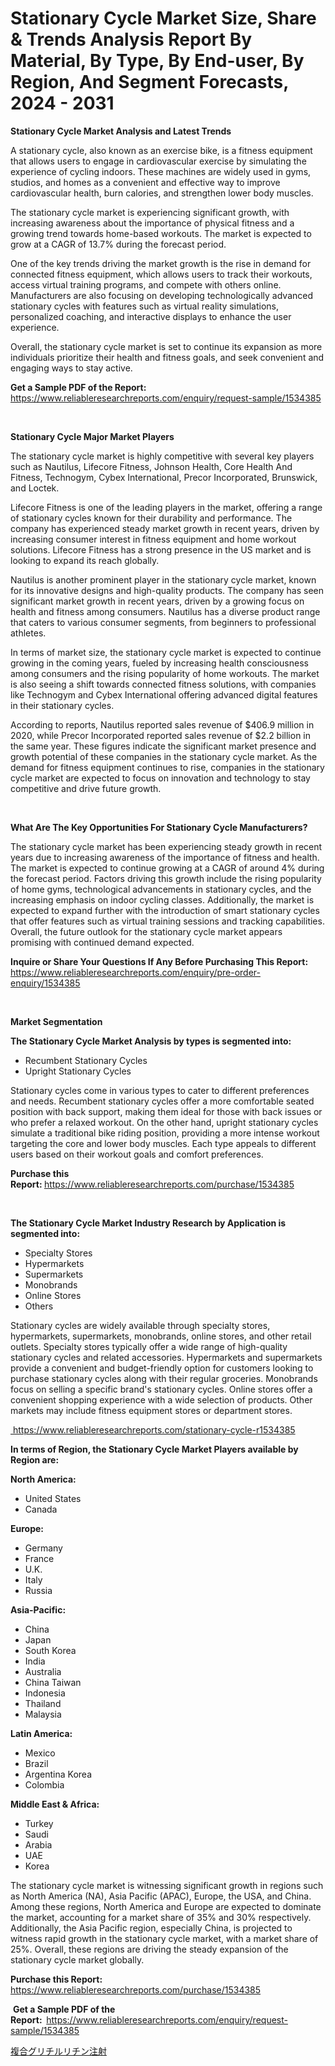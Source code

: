 <p><h1>Stationary Cycle Market Size, Share & Trends Analysis Report By Material, By Type, By End-user, By Region, And Segment Forecasts, 2024 - 2031</h1></p><p><strong>Stationary Cycle Market Analysis and Latest Trends</strong></p>
<p><p>A stationary cycle, also known as an exercise bike, is a fitness equipment that allows users to engage in cardiovascular exercise by simulating the experience of cycling indoors. These machines are widely used in gyms, studios, and homes as a convenient and effective way to improve cardiovascular health, burn calories, and strengthen lower body muscles.</p><p>The stationary cycle market is experiencing significant growth, with increasing awareness about the importance of physical fitness and a growing trend towards home-based workouts. The market is expected to grow at a CAGR of 13.7% during the forecast period.</p><p>One of the key trends driving the market growth is the rise in demand for connected fitness equipment, which allows users to track their workouts, access virtual training programs, and compete with others online. Manufacturers are also focusing on developing technologically advanced stationary cycles with features such as virtual reality simulations, personalized coaching, and interactive displays to enhance the user experience.</p><p>Overall, the stationary cycle market is set to continue its expansion as more individuals prioritize their health and fitness goals, and seek convenient and engaging ways to stay active.</p></p>
<p><strong>Get a Sample PDF of the Report:&nbsp;</strong> <a href="https://www.reliableresearchreports.com/enquiry/request-sample/1534385">https://www.reliableresearchreports.com/enquiry/request-sample/1534385</a></p>
<p>&nbsp;</p>
<p><strong>Stationary Cycle Major Market Players</strong></p>
<p><p>The stationary cycle market is highly competitive with several key players such as Nautilus, Lifecore Fitness, Johnson Health, Core Health And Fitness, Technogym, Cybex International, Precor Incorporated, Brunswick, and Loctek. </p><p>Lifecore Fitness is one of the leading players in the market, offering a range of stationary cycles known for their durability and performance. The company has experienced steady market growth in recent years, driven by increasing consumer interest in fitness equipment and home workout solutions. Lifecore Fitness has a strong presence in the US market and is looking to expand its reach globally.</p><p>Nautilus is another prominent player in the stationary cycle market, known for its innovative designs and high-quality products. The company has seen significant market growth in recent years, driven by a growing focus on health and fitness among consumers. Nautilus has a diverse product range that caters to various consumer segments, from beginners to professional athletes.</p><p>In terms of market size, the stationary cycle market is expected to continue growing in the coming years, fueled by increasing health consciousness among consumers and the rising popularity of home workouts. The market is also seeing a shift towards connected fitness solutions, with companies like Technogym and Cybex International offering advanced digital features in their stationary cycles.</p><p>According to reports, Nautilus reported sales revenue of $406.9 million in 2020, while Precor Incorporated reported sales revenue of $2.2 billion in the same year. These figures indicate the significant market presence and growth potential of these companies in the stationary cycle market. As the demand for fitness equipment continues to rise, companies in the stationary cycle market are expected to focus on innovation and technology to stay competitive and drive future growth.</p></p>
<p>&nbsp;</p>
<p><strong>What Are The Key Opportunities For Stationary Cycle Manufacturers?</strong></p>
<p><p>The stationary cycle market has been experiencing steady growth in recent years due to increasing awareness of the importance of fitness and health. The market is expected to continue growing at a CAGR of around 4% during the forecast period. Factors driving this growth include the rising popularity of home gyms, technological advancements in stationary cycles, and the increasing emphasis on indoor cycling classes. Additionally, the market is expected to expand further with the introduction of smart stationary cycles that offer features such as virtual training sessions and tracking capabilities. Overall, the future outlook for the stationary cycle market appears promising with continued demand expected.</p></p>
<p><strong>Inquire or Share Your Questions If Any Before Purchasing This Report:</strong> <a href="https://www.reliableresearchreports.com/enquiry/pre-order-enquiry/1534385">https://www.reliableresearchreports.com/enquiry/pre-order-enquiry/1534385</a></p>
<p>&nbsp;</p>
<p><strong>Market Segmentation</strong></p>
<p><strong>The Stationary Cycle Market Analysis by types is segmented into:</strong></p>
<p><ul><li>Recumbent Stationary Cycles</li><li>Upright Stationary Cycles</li></ul></p>
<p><p>Stationary cycles come in various types to cater to different preferences and needs. Recumbent stationary cycles offer a more comfortable seated position with back support, making them ideal for those with back issues or who prefer a relaxed workout. On the other hand, upright stationary cycles simulate a traditional bike riding position, providing a more intense workout targeting the core and lower body muscles. Each type appeals to different users based on their workout goals and comfort preferences.</p></p>
<p><strong>Purchase this Report:&nbsp;</strong><a href="https://www.reliableresearchreports.com/purchase/1534385">https://www.reliableresearchreports.com/purchase/1534385</a></p>
<p>&nbsp;</p>
<p><strong>The Stationary Cycle Market Industry Research by Application is segmented into:</strong></p>
<p><ul><li>Specialty Stores</li><li>Hypermarkets</li><li>Supermarkets</li><li>Monobrands</li><li>Online Stores</li><li>Others</li></ul></p>
<p><p>Stationary cycles are widely available through specialty stores, hypermarkets, supermarkets, monobrands, online stores, and other retail outlets. Specialty stores typically offer a wide range of high-quality stationary cycles and related accessories. Hypermarkets and supermarkets provide a convenient and budget-friendly option for customers looking to purchase stationary cycles along with their regular groceries. Monobrands focus on selling a specific brand's stationary cycles. Online stores offer a convenient shopping experience with a wide selection of products. Other markets may include fitness equipment stores or department stores.</p></p>
<p><a href="https://www.reliableresearchreports.com/stationary-cycle-r1534385">&nbsp;https://www.reliableresearchreports.com/stationary-cycle-r1534385</a></p>
<p><strong>In terms of Region, the Stationary Cycle Market Players available by Region are:</strong></p>
<p>
    <p> <strong> North America: </strong>
        <ul>
            <li>United States</li>
            <li>Canada</li>
        </ul>
        </p> 
    <p> <strong> Europe: </strong>
        <ul>
            <li>Germany</li>
            <li>France</li>
            <li>U.K.</li>
            <li>Italy</li>
            <li>Russia</li>
        </ul>
        </p> 
    <p> <strong> Asia-Pacific: </strong>
        <ul>
            <li>China</li>
            <li>Japan</li>
            <li>South Korea</li>
            <li>India</li>
            <li>Australia</li>
            <li>China Taiwan</li>
            <li>Indonesia</li>
            <li>Thailand</li>
            <li>Malaysia</li>
        </ul>
        </p> 
    <p> <strong> Latin America: </strong>
        <ul>
            <li>Mexico</li>
            <li>Brazil</li>
            <li>Argentina Korea</li>
            <li>Colombia</li>
        </ul>
        </p> 
    <p> <strong> Middle East & Africa: </strong>
        <ul>
            <li>Turkey</li>
            <li>Saudi</li>
            <li>Arabia</li>
            <li>UAE</li>
            <li>Korea</li>
        </ul>
    </p>
    </p>
<p><p>The stationary cycle market is witnessing significant growth in regions such as North America (NA), Asia Pacific (APAC), Europe, the USA, and China. Among these regions, North America and Europe are expected to dominate the market, accounting for a market share of 35% and 30% respectively. Additionally, the Asia Pacific region, especially China, is projected to witness rapid growth in the stationary cycle market, with a market share of 25%. Overall, these regions are driving the steady expansion of the stationary cycle market globally.</p></p>
<p><strong>Purchase this Report: </strong><a href="https://www.reliableresearchreports.com/purchase/1534385">https://www.reliableresearchreports.com/purchase/1534385</a></p>
<p>&nbsp;<strong>Get a Sample PDF of the Report:&nbsp;&nbsp;</strong><a href="https://www.reliableresearchreports.com/enquiry/request-sample/1534385">https://www.reliableresearchreports.com/enquiry/request-sample/1534385</a></p>
<p><strong></strong></p>
<p><p><a href="https://github.com/schmahlson/Market-Research-Report-List-1/blob/main/682675448680.md">複合グリチルリチン注射</a></p></p>
